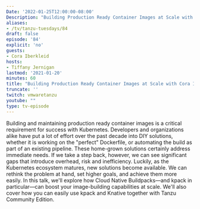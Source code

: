```yaml
---
Date: '2022-01-25T12:00:00-08:00'
Description: "Building Production Ready Container Images at Scale with Cora Iberkleid"
aliases:
- /tv/tanzu-tuesdays/84
draft: false
episode: '84'
explicit: 'no'
guests:
- Cora Iberkleid
hosts:
- Tiffany Jernigan
lastmod: '2021-01-20'
minutes: 60
title: "Building Production Ready Container Images at Scale with Cora Iberkleid"
truncate: ''
twitch: vmwaretanzu
youtube: ""
type: tv-episode
---
```


Building and maintaining production ready container images is a critical requirement for success with Kubernetes. Developers and organizations alike have put a lot of effort over the past decade into DIY solutions, whether it is working on the "perfect" Dockerfile, or automating the build as part of an existing pipeline. These home-grown solutions certainly address immediate needs. If we take a step back, however, we can see significant gaps that introduce overhead, risk and inefficiency.  Luckily, as the Kubernetes ecosystem matures, new solutions become available. We can rethink the problem at hand, set higher goals, and achieve them more easily.  In this talk, we'll explore how Cloud Native Buildpacks—and kpack in particular—can boost your image-building capabilities at scale. We'll also cover how you can easily use kpack and Knative together with Tanzu Community Edition.